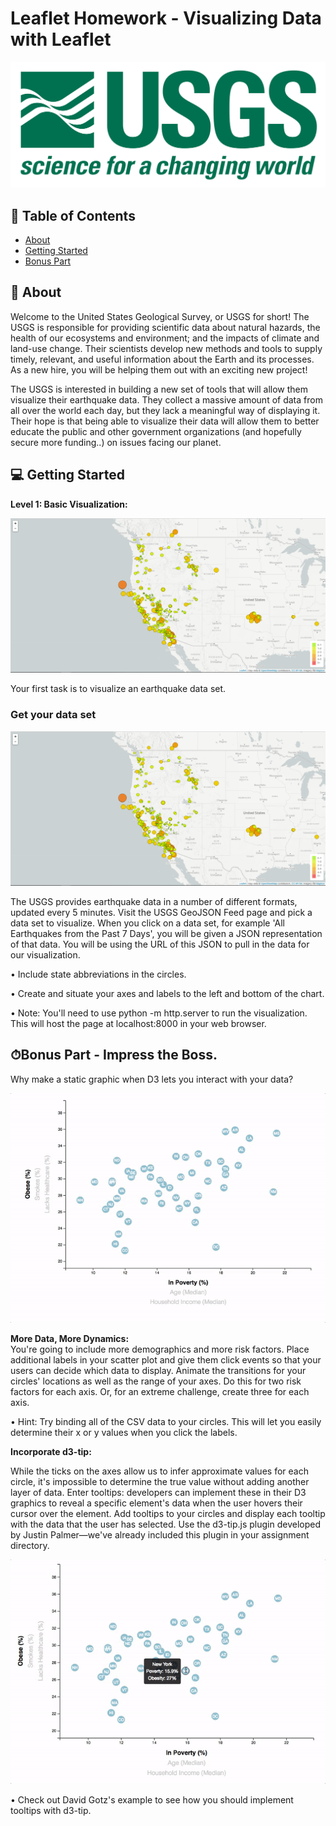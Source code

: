 # Leaflet Homework - Visualizing Data with Leaflet
![Bar Chart](https://github.com/parastoorazavi/leaflet-challenge/blob/main/Images/1-Logo.png)


## 📝 Table of Contents

- [About](#about)
- [Getting Started](#getting_started)
- [Bonus Part](#bonus_part)

## 🧐 About <a name = "about"></a>
Welcome to the United States Geological Survey, or USGS for short! The USGS is responsible for providing scientific data about natural hazards, the health of our ecosystems and environment; and the impacts of climate and land-use change. Their scientists develop new methods and tools to supply timely, relevant, and useful information about the Earth and its processes. As a new hire, you will be helping them out with an exciting new project!

The USGS is interested in building a new set of tools that will allow them visualize their earthquake data. They collect a massive amount of data from all over the world each day, but they lack a meaningful way of displaying it. Their hope is that being able to visualize their data will allow them to better educate the public and other government organizations (and hopefully secure more funding..) on issues facing our planet.

## 💻 Getting Started <a name = "getting_started"></a>

**Level 1: Basic Visualization:** <br>

![Bar Chart](https://github.com/parastoorazavi/leaflet-challenge/blob/main/Images/2-BasicMap.png)

Your first task is to visualize an earthquake data set.

### Get your data set

![Bar Chart](https://github.com/parastoorazavi/leaflet-challenge/blob/main/Images/2-BasicMap.png)

The USGS provides earthquake data in a number of different formats, updated every 5 minutes. Visit the USGS GeoJSON Feed page and pick a data set to visualize. When you click on a data set, for example 'All Earthquakes from the Past 7 Days', you will be given a JSON representation of that data. You will be using the URL of this JSON to pull in the data for our visualization.


•	Include state abbreviations in the circles. 

•	Create and situate your axes and labels to the left and bottom of the chart.

•	Note: You'll need to use python -m http.server to run the visualization. This will host the page at localhost:8000 in your web browser.


## ⏱Bonus Part -	Impress the Boss. <a name = "bonus_part"></a>

Why make a static graphic when D3 lets you interact with your data?

![Bar Chart](https://github.com/parastoorazavi/D3-challenge/blob/main/Images/7-animated-scatter.gif)

**More Data, More Dynamics:** <br>
You're going to include more demographics and more risk factors. Place additional labels in your scatter plot and give them click events so that your users can decide which data to display. Animate the transitions for your circles' locations as well as the range of your axes. Do this for two risk factors for each axis. Or, for an extreme challenge, create three for each axis.

•	Hint: Try binding all of the CSV data to your circles. This will let you easily determine their x or y values when you click the labels. 

**Incorporate d3-tip:** <br>

While the ticks on the axes allow us to infer approximate values for each circle, it's impossible to determine the true value without adding another layer of data. Enter tooltips: developers can implement these in their D3 graphics to reveal a specific element's data when the user hovers their cursor over the element. Add tooltips to your circles and display each tooltip with the data that the user has selected. Use the d3-tip.js plugin developed by Justin Palmer—we've already included this plugin in your assignment directory.

![Bar Chart](https://github.com/parastoorazavi/D3-challenge/blob/main/Images/8-tooltip.gif)

•	Check out David Gotz's example to see how you should implement tooltips with d3-tip.


